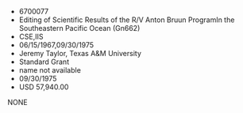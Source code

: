 * 6700077
* Editing of Scientific Results of the R/V Anton Bruun ProgramIn the Southeastern Pacific Ocean (Gn662)
* CSE,IIS
* 06/15/1967,09/30/1975
* Jeremy Taylor, Texas A&M University
* Standard Grant
*   name not available
* 09/30/1975
* USD 57,940.00

NONE